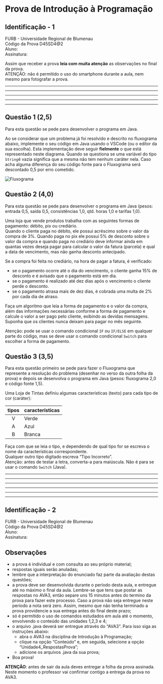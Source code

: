 # Prova de Introdução à Programação  

## Identificação - 1

FURB - Universidade Regional de Blumenau  
Código da Prova D45SD4@2  
Aluno:  
Assinatura:  

Assim que receber a prova **leia com muita atenção** as observações no final da prova.  
ATENÇÃO: não é permitido o uso do smartphone durante a aula, nem mesmo para fotografar a prova.

----  
----  
----  
----  
----  

## Questão 1 (2,5)

Para esta questão se pede para desenvolver o programa em Java.  

Ao se considerar que um problema já foi resolvido e descrito no fluxograma abaixo, implemente o seu código em Java usando o VSCode (ou o editor da sua escolha). Esta implementação deve seguir **fielmente** o que está representado neste diagrama. Quando se questiona se uma variável do tipo ```String```é vazia significa que a mesma não tem nenhum caráter nela. Caso acha alguma diferença do seu código fonte para o Fluxograma será descontado 0,5 por erro cometido.  

![Fluxograma](../svg/ProvaC/ProvaC2q1.drawio.svg "Fluxograma")  

## Questão 2 (4,0)

Para esta questão se pede para desenvolver o programa em Java (pesos: entrada 0,5, saída 0,5, consistências 1,0, qtd. horas 1,0 e tarifas 1,0).  

Uma loja que vende produtos trabalha com as seguintes formas de pagamento: débito, pix ou crediário.  
Quando o cliente paga no débito, ele possui acréscimo sobre o valor da compra de 3%. Quando paga no pix ele possui 5% de desconto sobre o valor da compra e quando paga no crediário deve informar ainda em quantas vezes deseja pagar para calcular o valor da fatura (parcela) e qual a data de vencimento, mas não ganha desconto antecipado.  

Se a compra foi feita no crediário, na hora de pagar a fatura, é verificado:  

- se o pagamento ocorre até o dia do vencimento, o cliente ganha 15% de desconto e é avisado que o pagamento está em dia.  
- se o pagamento é realizado até dez dias após o vencimento o cliente perde o desconto.  
- se o pagamento atrasa mais de dez dias, é cobrada uma multa de 2% por cada dia de atraso.  

Faça um algoritmo que leia a forma de pagamento e o valor da compra, além das informações necessárias conforme a forma de pagamento e calcule o valor a ser pago pelo cliente, exibindo as devidas mensagens. Suponha que os clientes nunca deixam para pagar no mês seguinte.  

Atenção: pode se usar o comando condicional ```IF``` ou ```IF/ELSE``` em qualquer parte do código, mas se deve usar o comando condicional ```Switch``` para escolher a forma de pagamento.  

## Questão 3 (3,5)

Para esta questão primeiro se pede para fazer o Fluxograma que represente a resolução do problema (desenhar no verso da outra folha da prova) e depois se desenvolva o programa em Java (pesos: fluxograma 2,0 e código fonte 1,5).  

Uma Loja de Tintas definiu algumas características (texto) para cada tipo de cor (caráter):  

| tipos | características |  
|:-----:|:----------------|  
| V     | Verde           |  
| A     | Azul            |  
| B     | Branca          |  

Faça com que se leia o tipo, e dependendo de qual tipo for se escreva o nome da características correspondente.  
Qualquer outro tipo digitado escreva “Tipo Incorreto”.  
Atenção: antes de testar a letra, converta-a para maiúscula. Não é para se usar o comando ```Switch``` (Java).  

----  
----  
----  
----  
----  
----  

## Identificação - 2

FURB - Universidade Regional de Blumenau  
Código da Prova D45SD4@2  
Aluno:  
Assinatura:  

## Observações  

- a prova é individual e com consulta ao seu próprio material;  
- respostas iguais serão anuladas;  
- lembre que a interpretação do enunciado faz parte da avaliação destas questões;  
- a prova deve ser desenvolvida durante o período desta aula, e entregue até no máximo o final da aula. Lembre-se que tens que postar as respostas no AVA3, então separe uns 15 minutos antes do termino da prova para fazer este processo. Caso a prova não seja entregue neste período a nota será zero. Assim, mesmo que não tenha terminado a prova providencie a sua entrega antes do final deste prazo;  
- só é permitido o uso de comandos estudados em aula até o momento, envolvendo o conteúdo das unidades 1,2,3 e 4;  
- o arquivo .java deverá ser entregue através do “AVA3”. Para isso siga as instruções abaixo:  
  - abra o AVA3 na disciplina de Introdução à Programação;  
  - clique na opção “Conteúdo” e, em seguida, selecione a opção “Unidade4_RespostasProva”;  
  - adicione os arquivos .java da sua prova;
- Boa prova!  

**ATENÇÃO**: antes de sair da aula deves entregar a folha da prova assinada. Neste momento o professor vai confirmar contigo a entrega da prova no AVA3.  
